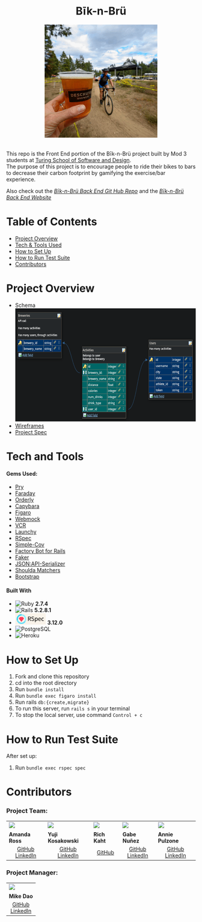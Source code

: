 <h1 align="center">Bīk-n-Brü</h1>
<div align="center"><img src="app/assets/images/bikesbrews_giphy.gif" alt="Deschutes Brewery GIF" class="center" width="300" height="300"></div>
<br>
  
This repo is the Front End portion of the Bīk-n-Brü project built by Mod 3 students at [Turing School of Software and Design](https://turing.edu/). <br>
The purpose of this project is to encourage people to ride their bikes to bars to decrease their carbon footprint by gamifying the exercise/bar experience. 

Also check out the *[Bīk-n-Brü Back End Git Hub Repo](https://github.com/Bik-n-Bru/BE-Bik-n-Bru)* and the *[Bīk-n-Brü Back End Website](https://be-bik-n-bru.herokuapp.com/)*
<br>

# Table of Contents
- [Project Overview](#project-overview)
- [Tech & Tools Used](#tech-and-tools)
- [How to Set Up](#how-to-set-up)
- [How to Run Test Suite](#how-to-run-test-suite)
- [Contributors](#contributors)
    

# Project Overview

- Schema <br> <img src="app/assets/images/Schema_1_4_23.png" width="700" height="300">
- [Wireframes](https://www.figma.com/file/hjW32yDb6WSBuInlizzRw9/Welcome?node-id=0%3A1&t=LYBwunAfTTKQwib7-0)
- [Project Spec](https://backend.turing.edu/module3/projects/consultancy/)


# Tech and Tools
#### Gems Used:
  - [Pry](https://github.com/pry/pry-rails)
  - [Faraday](https://lostisland.github.io/faraday/)
  - [Orderly](https://github.com/jmondo/orderly)
  - [Capybara](https://github.com/teamcapybara/capybara)
  - [Figaro](https://github.com/laserlemon/figaro)
  - [Webmock](https://github.com/bblimke/webmock)
  - [VCR](https://github.com/vcr/vcr)
  - [Launchy](https://github.com/copiousfreetime/launchy)
  - [RSpec](https://github.com/rspec/rspec-metagem)
  - [Simple-Cov](https://github.com/simplecov-ruby/simplecov)
  - [Factory Bot for Rails](https://github.com/thoughtbot/factory_bot_rails)
  - [Faker](https://github.com/faker-ruby/faker)
  - [JSON:API-Serializer](https://github.com/jsonapi-serializer/jsonapi-serializer)
  - [Shoulda Matchers](https://github.com/thoughtbot/shoulda-matchers)
  - [Bootstrap](https://github.com/twbs/bootstrap) 

#### Built With
  - ![Ruby](https://img.shields.io/badge/Ruby-CC342D?style=for-the-badge&logo=ruby&logoColor=white) **2.7.4**
  - ![Rails](https://img.shields.io/badge/Ruby_on_Rails-CC0000?style=for-the-badge&logo=ruby-on-rails&logoColor=white) **5.2.8.1**
  - <img src="app/assets/images/rspec_badge.png" alt="RSpec" height="30"> **3.12.0**
  - ![PostgreSQL](https://img.shields.io/badge/PostgreSQL-316192?style=for-the-badge&logo=postgresql&logoColor=white)
  - ![Heroku](https://img.shields.io/badge/Heroku-430098?style=for-the-badge&logo=heroku&logoColor=white)

# How to Set Up
<ol>
  <li>Fork and clone this repository</li>
  <li>cd into the root directory</li>
  <li>Run <code>bundle install</code></li>
  <li>Run <code>bundle exec figaro install</code></li>
  <li>Run rails <code>db:{create,migrate}</code></li>
  <li>To run this server, run <code>rails s</code> in your terminal</li>
  <li>To stop the local server, use command <code>Control + c</code></li>
</ol>

# How to Run Test Suite
  After set up:
  <ol>
    <li>Run <code>bundle exec rspec spec</code></li>
  </ol>

# Contributors

### Project Team:
<table>
  <tr>
    <td><img src="https://avatars.githubusercontent.com/u/101589894?v=4" width=auto height=auto></td>
    <td><img src="https://avatars.githubusercontent.com/u/108035840?v=4" width=auto height=auto></td>
    <td><img src="https://avatars.githubusercontent.com/u/108554663?v=4" width=auto height=auto></td>
    <td><img src="https://avatars.githubusercontent.com/u/108249540?v=4" width=auto height=auto></td>
    <td><img src="https://avatars.githubusercontent.com/u/102780642?s=400&u=caf69a9ee867dd111a5c160cf96d6a8ca33add7c&v=4" width=auto height=auto></td>
  </tr>
  <tr>
    <td><strong>Amanda Ross</strong></td>
    <td><strong>Yuji Kosakowski</strong></td>
    <td><strong>Rich Kaht</strong></td>
    <td><strong>Gabe Nuñez</strong></td>
    <td><strong>Annie Pulzone</strong></td>
  </tr>
  <tr>
    <td>
      <div align="center"><a href="https://github.com/amikaross">GitHub</a><br>
      <a href="https://www.linkedin.com/in/amanda-ross-2a62093a/">LinkedIn</a></div>
    </td>
    <td>
      <div align="center"><a href="https://github.com/Yuji3000">GitHub</a><br>
      <a href="https://www.linkedin.com/in/yujikosa/">LinkedIn</a></div>
    </td>
    <td>
      <div align="center"><a href="https://github.com/Freeing3092">GitHub</a></div>
    </td>
    <td>
      <div align="center"><a href="https://github.com/MisterJackpots">GitHub</a><br>
      <a href="https://www.linkedin.com/in/gabriel-c-nunez/">LinkedIn</a></div>
    </td>
    <td>
      <div align="center"><a href="https://github.com/ajpulzone">GitHub</a><br>
      <a href="https://www.linkedin.com/in/annie-pulzone/">LinkedIn</a></div>
    </td>
  </tr>
</table>

### Project Manager:
<table>
  <tr>
    <td><img src="https://avatars.githubusercontent.com/u/3011748?v=4" width=200px height=auto></td>
  </tr>
  <tr>
    <td><strong>Mike Dao</strong></td>
  </tr>
  <tr>
    <td>
      <div align="center"><a href="https://https://github.com/mikedao">GitHub</a><br>
      <a href="https://www.linkedin.com/in/michaeldao/">LinkedIn</a></div>
    </td>
  </tr>
</table>


  